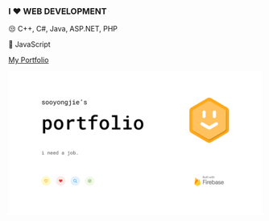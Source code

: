 ### I ❤ WEB DEVELOPMENT
😒 C++, C#, Java, ASP.NET, PHP

💖 JavaScript

[My Portfolio](https://sooyongjie.web.app/)

![Screenshot](public/img/sooyongjie.png)
<!--
**sooyongjie/sooyongjie** is a ✨ _special_ ✨ repository because its `README.md` (this file) appears on your GitHub profile.

Here are some ideas to get you started:

- 🔭 I’m currently working on ...
- 🌱 I’m currently learning ...
- 👯 I’m looking to collaborate on ...
- 🤔 I’m looking for help with ...
- 💬 Ask me about ...
- 📫 How to reach me: ...
- 😄 Pronouns: ...
- ⚡ Fun fact: ...
-->
